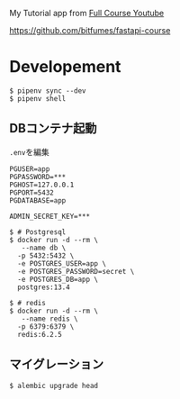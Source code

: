 My Tutorial app from [Full Course Youtube](https://www.youtube.com/watch?v=7t2alSnE2-I&t=13684s)

https://github.com/bitfumes/fastapi-course

# Developement

```shell
$ pipenv sync --dev
$ pipenv shell
```

## DBコンテナ起動

`.env`を編集

```shell
PGUSER=app
PGPASSWORD=***
PGHOST=127.0.0.1
PGPORT=5432
PGDATABASE=app

ADMIN_SECRET_KEY=***
```

```shell
$ # Postgresql
$ docker run -d --rm \
   --name db \
  -p 5432:5432 \
  -e POSTGRES_USER=app \
  -e POSTGRES_PASSWORD=secret \
  -e POSTGRES_DB=app \
  postgres:13.4

$ # redis
$ docker run -d --rm \
   --name redis \
  -p 6379:6379 \
  redis:6.2.5
```

## マイグレーション

```shell
$ alembic upgrade head
```
